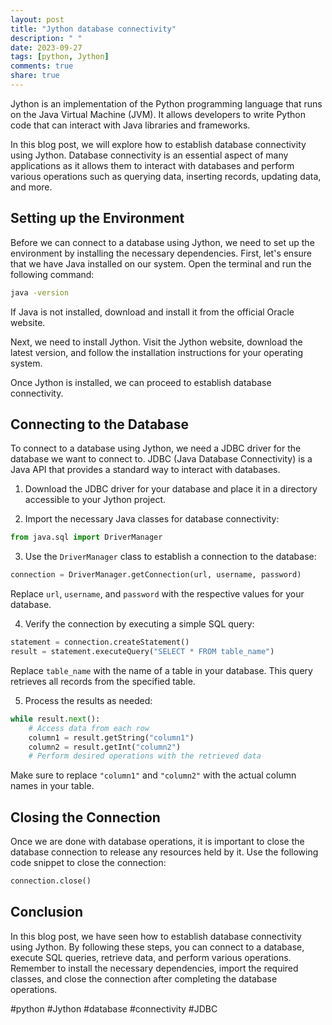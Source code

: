 ```yaml
---
layout: post
title: "Jython database connectivity"
description: " "
date: 2023-09-27
tags: [python, Jython]
comments: true
share: true
---
```


Jython is an implementation of the Python programming language that runs on the Java Virtual Machine (JVM). It allows developers to write Python code that can interact with Java libraries and frameworks.

In this blog post, we will explore how to establish database connectivity using Jython. Database connectivity is an essential aspect of many applications as it allows them to interact with databases and perform various operations such as querying data, inserting records, updating data, and more.

## Setting up the Environment

Before we can connect to a database using Jython, we need to set up the environment by installing the necessary dependencies. First, let's ensure that we have Java installed on our system. Open the terminal and run the following command:

```bash
java -version
```

If Java is not installed, download and install it from the official Oracle website.

Next, we need to install Jython. Visit the Jython website, download the latest version, and follow the installation instructions for your operating system.

Once Jython is installed, we can proceed to establish database connectivity.

## Connecting to the Database

To connect to a database using Jython, we need a JDBC driver for the database we want to connect to. JDBC (Java Database Connectivity) is a Java API that provides a standard way to interact with databases.

1. Download the JDBC driver for your database and place it in a directory accessible to your Jython project.

2. Import the necessary Java classes for database connectivity:

```python
from java.sql import DriverManager
```

3. Use the `DriverManager` class to establish a connection to the database:

```python
connection = DriverManager.getConnection(url, username, password)
```

Replace `url`, `username`, and `password` with the respective values for your database.

4. Verify the connection by executing a simple SQL query:

```python
statement = connection.createStatement()
result = statement.executeQuery("SELECT * FROM table_name")
```

Replace `table_name` with the name of a table in your database. This query retrieves all records from the specified table.

5. Process the results as needed:

```python
while result.next():
    # Access data from each row
    column1 = result.getString("column1")
    column2 = result.getInt("column2")
    # Perform desired operations with the retrieved data
```

Make sure to replace `"column1"` and `"column2"` with the actual column names in your table.

## Closing the Connection

Once we are done with database operations, it is important to close the database connection to release any resources held by it. Use the following code snippet to close the connection:

```python
connection.close()
```

## Conclusion

In this blog post, we have seen how to establish database connectivity using Jython. By following these steps, you can connect to a database, execute SQL queries, retrieve data, and perform various operations. Remember to install the necessary dependencies, import the required classes, and close the connection after completing the database operations.

#python #Jython #database #connectivity #JDBC